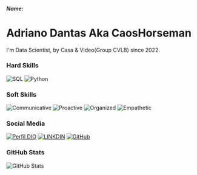 ##### Name:

# Adriano Dantas Aka CaosHorseman 
I'm Data Scientist, by Casa & Video(Group CVLB) since 2022.

### Hard Skills
![SQL](https://img.shields.io/badge/SQL-orange)
![Python](https://img.shields.io/badge/SQL-blue)

### Soft Skills
![Communicative](https://img.shields.io/badge/Communicative-red)
![Proactive](https://img.shields.io/badge/Proactive-blue)
![Organized](https://img.shields.io/badge/Organized-red)
![Empathetic](https://img.shields.io/badge/Empathetic-blue)

### Social Media
[![Perfil DIO](https://img.shields.io/badge/DIO/PERFIL-darkblue)](https://www.dio.me/users/adrianohdantas)
[![LINKDIN](https://img.shields.io/badge/Linkdin-blue)](https://www.linkedin.com/in/adrianohds/)
[![GitHub](https://img.shields.io/badge/GitHub-black)](https://github.com/CaosHorseman)

### GitHub Stats
![GitHub Stats](https://github-readme-stats.vercel.app/api?username=CaosHorseman&theme=transparent&bg_color=013&border_color=30A3DC&show_icons=true&icon_color=30A3DC&title_color=E94D5F&text_color=FFF)
